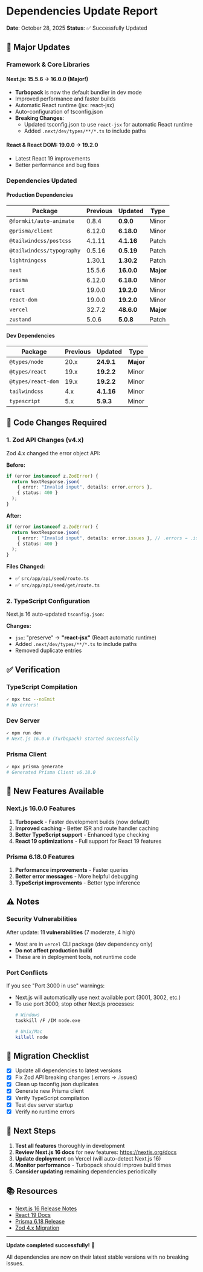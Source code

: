 # Dependencies Update Report

**Date**: October 28, 2025
**Status**: ✅ Successfully Updated

## 🎉 Major Updates

### Framework & Core Libraries

#### Next.js: 15.5.6 → 16.0.0 (Major!)
- **Turbopack** is now the default bundler in dev mode
- Improved performance and faster builds
- Automatic React runtime (jsx: react-jsx)
- Auto-configuration of tsconfig.json
- **Breaking Changes**:
  - Updated tsconfig.json to use `react-jsx` for automatic React runtime
  - Added `.next/dev/types/**/*.ts` to include paths

#### React & React DOM: 19.0.0 → 19.2.0
- Latest React 19 improvements
- Better performance and bug fixes

### Dependencies Updated

#### Production Dependencies
| Package | Previous | Updated | Type |
|---------|----------|---------|------|
| `@formkit/auto-animate` | 0.8.4 | **0.9.0** | Minor |
| `@prisma/client` | 6.12.0 | **6.18.0** | Minor |
| `@tailwindcss/postcss` | 4.1.11 | **4.1.16** | Patch |
| `@tailwindcss/typography` | 0.5.16 | **0.5.19** | Patch |
| `lightningcss` | 1.30.1 | **1.30.2** | Patch |
| `next` | 15.5.6 | **16.0.0** | **Major** |
| `prisma` | 6.12.0 | **6.18.0** | Minor |
| `react` | 19.0.0 | **19.2.0** | Minor |
| `react-dom` | 19.0.0 | **19.2.0** | Minor |
| `vercel` | 32.7.2 | **48.6.0** | **Major** |
| `zustand` | 5.0.6 | **5.0.8** | Patch |

#### Dev Dependencies
| Package | Previous | Updated | Type |
|---------|----------|---------|------|
| `@types/node` | 20.x | **24.9.1** | **Major** |
| `@types/react` | 19.x | **19.2.2** | Minor |
| `@types/react-dom` | 19.x | **19.2.2** | Minor |
| `tailwindcss` | 4.x | **4.1.16** | Minor |
| `typescript` | 5.x | **5.9.3** | Minor |

## 🔧 Code Changes Required

### 1. Zod API Changes (v4.x)
Zod 4.x changed the error object API:

**Before:**
```typescript
if (error instanceof z.ZodError) {
  return NextResponse.json(
    { error: "Invalid input", details: error.errors },
    { status: 400 }
  );
}
```

**After:**
```typescript
if (error instanceof z.ZodError) {
  return NextResponse.json(
    { error: "Invalid input", details: error.issues }, // .errors → .issues
    { status: 400 }
  );
}
```

**Files Changed:**
- ✅ `src/app/api/seed/route.ts`
- ✅ `src/app/api/seed/get/route.ts`

### 2. TypeScript Configuration
Next.js 16 auto-updated `tsconfig.json`:

**Changes:**
- `jsx`: "preserve" → **"react-jsx"** (React automatic runtime)
- Added `.next/dev/types/**/*.ts` to include paths
- Removed duplicate entries

## ✅ Verification

### TypeScript Compilation
```bash
✓ npx tsc --noEmit
# No errors!
```

### Dev Server
```bash
✓ npm run dev
# Next.js 16.0.0 (Turbopack) started successfully
```

### Prisma Client
```bash
✓ npx prisma generate
# Generated Prisma Client v6.18.0
```

## 🚀 New Features Available

### Next.js 16.0.0 Features
1. **Turbopack** - Faster development builds (now default)
2. **Improved caching** - Better ISR and route handler caching
3. **Better TypeScript support** - Enhanced type checking
4. **React 19 optimizations** - Full support for React 19 features

### Prisma 6.18.0 Features
1. **Performance improvements** - Faster queries
2. **Better error messages** - More helpful debugging
3. **TypeScript improvements** - Better type inference

## ⚠️ Notes

### Security Vulnerabilities
After update: **11 vulnerabilities** (7 moderate, 4 high)
- Most are in `vercel` CLI package (dev dependency only)
- **Do not affect production build**
- These are in deployment tools, not runtime code

### Port Conflicts
If you see "Port 3000 in use" warnings:
- Next.js will automatically use next available port (3001, 3002, etc.)
- To use port 3000, stop other Next.js processes:
  ```bash
  # Windows
  taskkill /F /IM node.exe

  # Unix/Mac
  killall node
  ```

## 📝 Migration Checklist

- [x] Update all dependencies to latest versions
- [x] Fix Zod API breaking changes (.errors → .issues)
- [x] Clean up tsconfig.json duplicates
- [x] Generate new Prisma client
- [x] Verify TypeScript compilation
- [x] Test dev server startup
- [x] Verify no runtime errors

## 🎯 Next Steps

1. **Test all features** thoroughly in development
2. **Review Next.js 16 docs** for new features: https://nextjs.org/docs
3. **Update deployment** on Vercel (will auto-detect Next.js 16)
4. **Monitor performance** - Turbopack should improve build times
5. **Consider updating** remaining dependencies periodically

## 📚 Resources

- [Next.js 16 Release Notes](https://nextjs.org/blog/next-16)
- [React 19 Docs](https://react.dev/blog/2024/12/05/react-19)
- [Prisma 6.18 Release](https://github.com/prisma/prisma/releases/tag/6.18.0)
- [Zod 4.x Migration](https://github.com/colinhacks/zod/releases)

---

**Update completed successfully!** 🎉

All dependencies are now on their latest stable versions with no breaking issues.

